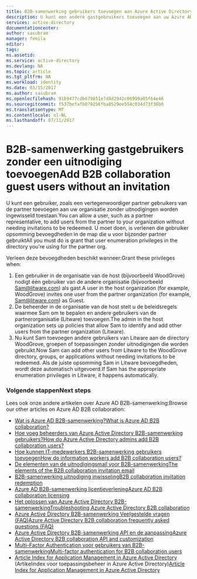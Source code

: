 ```yaml
---
title: B2B-samenwerking gebruikers toevoegen aan Azure Active Directory zonder een uitnodiging | Microsoft Docs
description: U kunt een andere gastgebruikers toevoegen aan uw Azure AD zonder een uitnodiging in Azure Active Directory B2B-samenwerking wisselt gastgebruiker.
services: active-directory
documentationcenter: 
author: sasubram
manager: femila
editor: 
tags: 
ms.assetid: 
ms.service: active-directory
ms.devlang: NA
ms.topic: article
ms.tgt_pltfrm: NA
ms.workload: identity
ms.date: 03/15/2017
ms.author: sasubram
ms.openlocfilehash: 91b9477cdb679851e7d8d2942c06999a05f64e46
ms.sourcegitcommit: f537befafb079256fba0529ee554c034d73f36b0
ms.translationtype: MT
ms.contentlocale: nl-NL
ms.lasthandoff: 07/11/2017
---
```

# <a name="add-b2b-collaboration-guest-users-without-an-invitation"></a><span data-ttu-id="a2704-103">B2B-samenwerking gastgebruikers zonder een uitnodiging toevoegen</span><span class="sxs-lookup"><span data-stu-id="a2704-103">Add B2B collaboration guest users without an invitation</span></span>

<span data-ttu-id="a2704-104">U kunt een gebruiker, zoals een vertegenwoordiger partner gebruikers van de partner toevoegen aan uw organisatie zonder uitnodigingen worden ingewisseld toestaan.</span><span class="sxs-lookup"><span data-stu-id="a2704-104">You can allow a user, such as a partner representative, to add users from the partner to your organization without needing invitations to be redeemed.</span></span> <span data-ttu-id="a2704-105">U moet doen, is verlenen die gebruiker opsomming bevoegdheden in de map die u voor bijzonder partner gebruikt</span><span class="sxs-lookup"><span data-stu-id="a2704-105">All you must do is grant that user enumeration privileges in the directory you're using for the partner org.</span></span> 

<span data-ttu-id="a2704-106">Verleen deze bevoegdheden beschikt wanneer:</span><span class="sxs-lookup"><span data-stu-id="a2704-106">Grant these privileges when:</span></span>

1. <span data-ttu-id="a2704-107">Een gebruiker in de organisatie van de host (bijvoorbeeld WoodGrove) nodigt één gebruiker van de andere organisatie (bijvoorbeeld Sam@litware.com) als gast.</span><span class="sxs-lookup"><span data-stu-id="a2704-107">A user in the host organization (for example, WoodGrove) invites one user from the partner organization (for example, Sam@litware.com) as Guest.</span></span>
2. <span data-ttu-id="a2704-108">De beheerder in de organisatie van de host stelt u de beleidsregels waarmee Sam om te bepalen en andere gebruikers van de partnerorganisatie (Litware) toevoegen.</span><span class="sxs-lookup"><span data-stu-id="a2704-108">The admin in the host organization sets up policies that allow Sam to identify and add other users from the partner organization (Litware).</span></span>
3. <span data-ttu-id="a2704-109">Nu kunt Sam toevoegen andere gebruikers van Litware aan de directory WoodGrove, groepen of toepassingen zonder uitnodigingen die worden gebruikt.</span><span class="sxs-lookup"><span data-stu-id="a2704-109">Now Sam can add other users from Litware to the WoodGrove directory, groups, or applications without needing invitations to be redeemed.</span></span> <span data-ttu-id="a2704-110">Als de juiste opsomming Sam in Litware bevoegdheden, wordt deze automatisch uitgevoerd.</span><span class="sxs-lookup"><span data-stu-id="a2704-110">If Sam has the appropriate enumeration privileges in Litware, it happens automatically.</span></span>

### <a name="next-steps"></a><span data-ttu-id="a2704-111">Volgende stappen</span><span class="sxs-lookup"><span data-stu-id="a2704-111">Next steps</span></span>

<span data-ttu-id="a2704-112">Lees ook onze andere artikelen over Azure AD B2B-samenwerking:</span><span class="sxs-lookup"><span data-stu-id="a2704-112">Browse our other articles on Azure AD B2B collaboration:</span></span>

* [<span data-ttu-id="a2704-113">Wat is Azure AD B2B-samenwerking?</span><span class="sxs-lookup"><span data-stu-id="a2704-113">What is Azure AD B2B collaboration?</span></span>](active-directory-b2b-what-is-azure-ad-b2b.md)
* [<span data-ttu-id="a2704-114">Hoe voeg beheerders van Azure Active Directory B2B-samenwerking gebruikers?</span><span class="sxs-lookup"><span data-stu-id="a2704-114">How do Azure Active Directory admins add B2B collaboration users?</span></span>](active-directory-b2b-admin-add-users.md)
* [<span data-ttu-id="a2704-115">Hoe kunnen IT-medewerkers B2B-samenwerking gebruikers toevoegen</span><span class="sxs-lookup"><span data-stu-id="a2704-115">How do information workers add B2B collaboration users?</span></span>](active-directory-b2b-iw-add-users.md)
* [<span data-ttu-id="a2704-116">De elementen van de uitnodigingsmail voor B2B-samenwerking</span><span class="sxs-lookup"><span data-stu-id="a2704-116">The elements of the B2B collaboration invitation email</span></span>](active-directory-b2b-invitation-email.md)
* [<span data-ttu-id="a2704-117">B2B-samenwerking uitnodiging inwisseling</span><span class="sxs-lookup"><span data-stu-id="a2704-117">B2B collaboration invitation redemption</span></span>](active-directory-b2b-redemption-experience.md)
* [<span data-ttu-id="a2704-118">Azure AD B2B-samenwerking licentieverlening</span><span class="sxs-lookup"><span data-stu-id="a2704-118">Azure AD B2B collaboration licensing</span></span>](active-directory-b2b-licensing.md)
* [<span data-ttu-id="a2704-119">Het oplossen van Azure Active Directory B2B-samenwerking</span><span class="sxs-lookup"><span data-stu-id="a2704-119">Troubleshooting Azure Active Directory B2B collaboration</span></span>](active-directory-b2b-troubleshooting.md)
* [<span data-ttu-id="a2704-120">Azure Active Directory B2B-samenwerking Veelgestelde vragen (FAQ)</span><span class="sxs-lookup"><span data-stu-id="a2704-120">Azure Active Directory B2B collaboration frequently asked questions (FAQ)</span></span>](active-directory-b2b-faq.md)
* [<span data-ttu-id="a2704-121">Azure Active Directory B2B-samenwerking API en de aanpassing</span><span class="sxs-lookup"><span data-stu-id="a2704-121">Azure Active Directory B2B collaboration API and customization</span></span>](active-directory-b2b-api.md)
* [<span data-ttu-id="a2704-122">Multi-Factor Authentication voor gebruikers van B2B-samenwerking</span><span class="sxs-lookup"><span data-stu-id="a2704-122">Multi-factor authentication for B2B collaboration users</span></span>](active-directory-b2b-mfa-instructions.md)
* <span data-ttu-id="a2704-123">[Article Index for Application Management in Azure Active Directory](active-directory-apps-index.md) (Artikelindex voor toepassingsbeheer in Azure Active Directory)</span><span class="sxs-lookup"><span data-stu-id="a2704-123">[Article Index for Application Management in Azure Active Directory](active-directory-apps-index.md)</span></span>